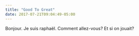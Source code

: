 ```yaml
---
title: "Good To Great"
date: 2017-07-21T09:04:49-05:00
---
```


Bonjour.
Je suis raphaël.
Comment allez-vous?
Et si on jouait?